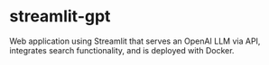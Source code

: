 # streamlit-gpt
Web application using Streamlit that serves an OpenAI LLM via API, integrates search functionality, and is deployed with Docker.
